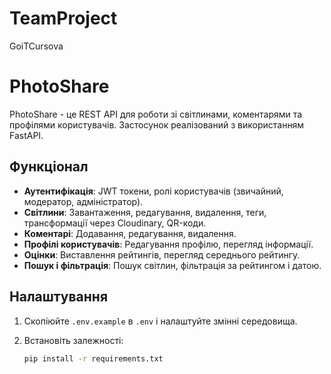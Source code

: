 # TeamProject
GoiTCursova

# PhotoShare

PhotoShare - це REST API для роботи зі світлинами, коментарями та профілями користувачів. Застосунок реалізований з використанням FastAPI.

## Функціонал

- **Аутентифікація**: JWT токени, ролі користувачів (звичайний, модератор, адміністратор).
- **Світлини**: Завантаження, редагування, видалення, теги, трансформації через Cloudinary, QR-коди.
- **Коментарі**: Додавання, редагування, видалення.
- **Профілі користувачів**: Редагування профілю, перегляд інформації.
- **Оцінки**: Виставлення рейтингів, перегляд середнього рейтингу.
- **Пошук і фільтрація**: Пошук світлин, фільтрація за рейтингом і датою.

## Налаштування

1. Скопіюйте `.env.example` в `.env` і налаштуйте змінні середовища.

2. Встановіть залежності:

   ```bash
   pip install -r requirements.txt
